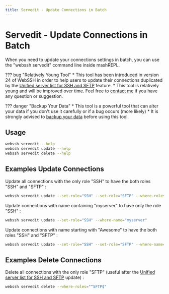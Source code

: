 ```yaml
---
title: Servedit - Update Connections in Batch
---
```


# Servedit - Update Connections in Batch
When you need to update your connections settings in batch, you can use the "webssh servedit" command line inside mashREPL. 

??? bug "Relatively Young Tool"
    * This tool has been introduced in version 24 of WebSSH in order to help users to update their connections duplicated by the [Unified server list for SSH and SFTP](https://github.com/isontheline/pro.webssh.net/issues/202) feature.
    * This tool is relatively young and will be improved over time. Feel free to [contact me](/support/) if you have any question or suggestion.

??? danger "Backup Your Data"
    * This tool is a powerful tool that can alter your data if you don't use it carefully or if a bug occurs (more likely)
    * It is strongly advised to [backup your data](/documentation/help/howtos/mashREPL/database-backup/) before using this tool.

## Usage
```bash
webssh servedit --help
webssh servedit update --help
webssh servedit delete --help
```

## Examples Update Connections
Update all connections with the only role "SSH" to have the both roles "SSH" and "SFTP" :
```bash
webssh servedit update --set-role="SSH" --set-role="SFTP" --where-roles="^SSH$"
```

Update connections with name containing "myserver" to have only the role "SSH" :
```bash
webssh servedit update --set-role="SSH" --where-name="myserver"
```

Update connections with name starting with "Awesome" to have the both roles "SSH" and "SFTP" :
```bash
webssh servedit update --set-role="SSH" --set-role="SFTP" --where-name="^Awesome"
```

## Examples Delete Connections
Delete all connections with the only role "SFTP" (useful after the [Unified server list for SSH and SFTP](https://github.com/isontheline/pro.webssh.net/issues/202) update) :
```bash
webssh servedit delete --where-roles="^SFTP$"
```